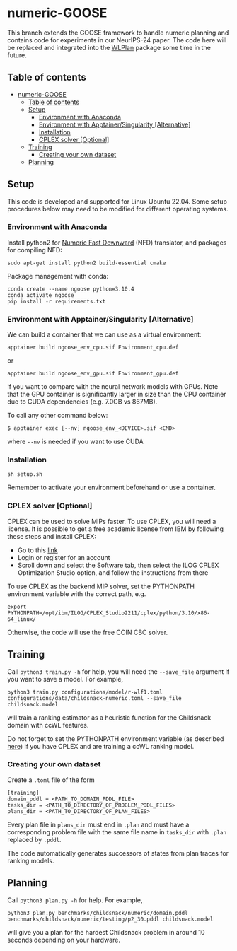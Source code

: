 # numeric-GOOSE

This branch extends the GOOSE framework to handle numeric planning and contains
code for experiments in our NeurIPS-24 paper. The code here will be replaced and
integrated into the [WLPlan](https://github.com/DillonZChen/wlplan) package some
time in the future.

## Table of contents

- [numeric-GOOSE](#numeric-goose)
  - [Table of contents](#table-of-contents)
  - [Setup](#setup)
    - [Environment with Anaconda](#environment-with-anaconda)
    - [Environment with Apptainer/Singularity \[Alternative\]](#environment-with-apptainersingularity-alternative)
    - [Installation](#installation)
    - [CPLEX solver \[Optional\]](#cplex-solver-optional)
  - [Training](#training)
    - [Creating your own dataset](#creating-your-own-dataset)
  - [Planning](#planning)


## Setup
This code is developed and supported for Linux Ubuntu 22.04. Some setup
procedures below may need to be modified for different operating systems.

### Environment with Anaconda
Install python2 for [Numeric Fast
Downward](https://github.com/Kurorororo/numeric-fast-downward) (NFD) translator,
and packages for compiling NFD:

    sudo apt-get install python2 build-essential cmake


Package management with conda:

    conda create --name ngoose python=3.10.4
    conda activate ngoose
    pip install -r requirements.txt


### Environment with Apptainer/Singularity [Alternative]
We can build a container that we can use as a virtual environment:

    apptainer build ngoose_env_cpu.sif Environment_cpu.def

or 

    apptainer build ngoose_env_gpu.sif Environment_gpu.def

if you want to compare with the neural network models with GPUs. Note that the
GPU container is significantly larger in size than the CPU container due to CUDA
dependencies (e.g. 7.0GB vs 867MB).

To call any other command below:

    $ apptainer exec [--nv] ngoose_env_<DEVICE>.sif <CMD>

where `--nv` is needed if you want to use CUDA

### Installation

    sh setup.sh

Remember to activate your environment beforehand or use a container.

### CPLEX solver [Optional]
CPLEX can be used to solve MIPs faster. To use CPLEX, you will need a license.
It is possible to get a free academic license from IBM by following these steps
and install CPLEX:
  - Go to this [link](https://www.ibm.com/academic/topic/data-science)
  - Login or register for an account
  - Scroll down and select the Software tab, then select the ILOG CPLEX
    Optimization Studio option, and follow the instructions from there

To use CPLEX as the backend MIP solver, set the PYTHONPATH environment variable
with the correct path, e.g.

    export PYTHONPATH=/opt/ibm/ILOG/CPLEX_Studio2211/cplex/python/3.10/x86-64_linux/

Otherwise, the code will use the free COIN CBC solver.

## Training
Call `python3 train.py -h` for help, you will need the `--save_file` argument if
you want to save a model. For example,

    python3 train.py configurations/model/r-wlf1.toml configurations/data/childsnack-numeric.toml --save_file childsnack.model

will train a ranking estimator as a heuristic function for the Childsnack domain
with ccWL features.

Do not forget to set the PYTHONPATH environment variable (as described
[here](#cplex-solver-optional)) if you have CPLEX and are training a ccWL
ranking model.

### Creating your own dataset
Create a `.toml` file of the form

    [training]
    domain_pddl = <PATH_TO_DOMAIN_PDDL_FILE>
    tasks_dir = <PATH_TO_DIRECTORY_OF_PROBLEM_PDDL_FILES>
    plans_dir = <PATH_TO_DIRECTORY_OF_PLAN_FILES>

Every plan file in `plans_dir` must end in `.plan` and must have a corresponding
problem file with the same file name in `tasks_dir` with `.plan` replaced by
`.pddl`.

The code automatically generates successors of states from plan traces for
ranking models.

## Planning
Call `python3 plan.py -h` for help. For example,
    
    python3 plan.py benchmarks/childsnack/numeric/domain.pddl benchmarks/childsnack/numeric/testing/p2_30.pddl childsnack.model

will give you a plan for the hardest Childsnack problem in around 10 seconds
depending on your hardware.
